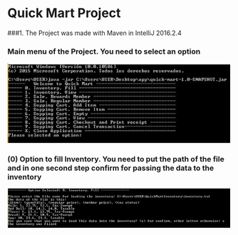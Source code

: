 # Quick Mart Project

###1. The Project was made with Maven in IntelliJ 2016.2.4

<p align="center">
  <h3>Main menu of the Project. You need to select an option</h3>
  <img src="doc/menu.JPG" width="500"/>  
</p>

<p align="center">
  <h3>(0) Option to fill Inventory. You need to put the path of the file and in one second step confirm for passing the data to the inventory</h3>
  <img src="doc/menuFill_Inventory.JPG" width="500"/>  
</p>

